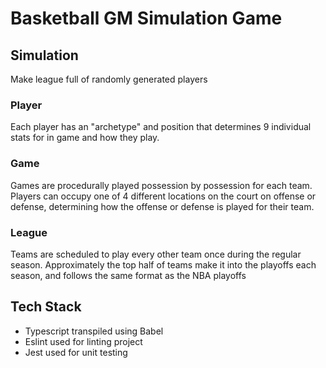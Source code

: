 # Basketball GM Simulation Game

## Simulation

Make league full of randomly generated players

### Player

Each player has an "archetype" and position that determines 9 individual stats for in game and how they play.

### Game

Games are procedurally played possession by possession for each team. Players can occupy one of 4 different locations on the court on offense or defense,
determining how the offense or defense is played for their team.

### League

Teams are scheduled to play every other team once during the regular season. Approximately the top half of teams make it into the playoffs
each season, and follows the same format as the NBA playoffs

## Tech Stack

- Typescript transpiled using Babel
- Eslint used for linting project
- Jest used for unit testing

